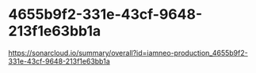 # 4655b9f2-331e-43cf-9648-213f1e63bb1a
https://sonarcloud.io/summary/overall?id=iamneo-production_4655b9f2-331e-43cf-9648-213f1e63bb1a
